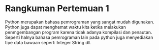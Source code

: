 <h1>Rangkuman Pertemuan 1</h1>
Python merupakan bahasa pemrograman yang sangat mudah digunakan. Python juga dapat menghemat waktu kita ketika melakukan penmgembangan program karena tidak adanya kompilasi dan penautan. Seperti halnya bahasa pemrograman lain pada python juga menyediakan tipe data bawaan seperti Integer String dll.

